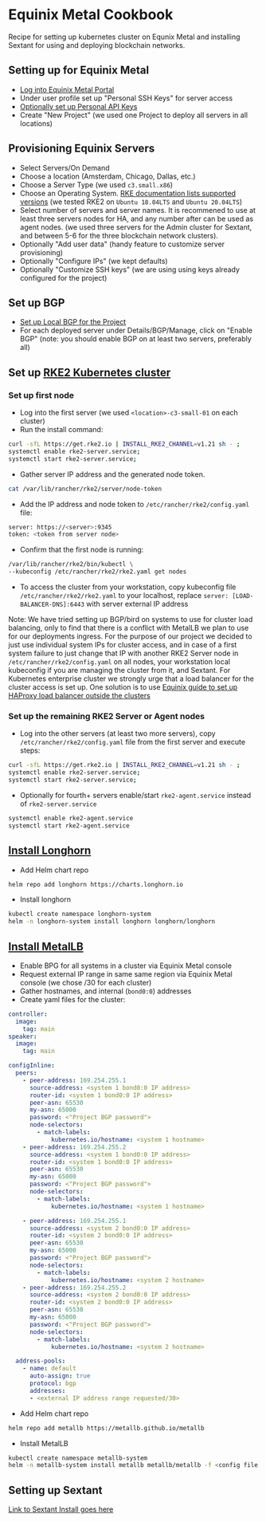 # Equinix Metal Cookbook

Recipe for setting up kubernetes cluster on Equnix Metal and installing Sextant for using and deploying blockchain networks.

## Setting up for Equinix Metal

* [Log into Equinix Metal Portal](https://console.equinix.com/)
* Under user profile set up "Personal SSH Keys" for server access
* [Optionally set up Personal API Keys](https://metal.equinix.com/developers/api/)
* Create "New Project" (we used one Project to deploy all servers in all locations)

## Provisioning Equinix Servers

* Select Servers/On Demand
* Choose a location (Amsterdam, Chicago, Dallas, etc.)
* Choose a Server Type (we used `c3.small.x86`)
* Choose an Operating System. [RKE documentation lists supported versions](https://docs.rke2.io/install/requirements/) (we tested RKE2 on `Ubuntu 18.04LTS` and `Ubuntu 20.04LTS`)
* Select number of servers and server names. It is recommened to use at least three servers nodes for HA, and any number after can be used as agent nodes. (we used three servers for the Admin cluster for Sextant, and between 5-6 for the three blockchain network clusters).
* Optionally "Add user data" (handy feature to customize server provisioning)
* Optionally "Configure IPs" (we kept defaults)
* Optionally "Customize SSH keys" (we are using using keys already configured for the project)

## Set up BGP

* [Set up Local BGP for the Project](https://metal.equinix.com/developers/docs/networking/local-global-bgp/)
* For each deployed server under Details/BGP/Manage, click on "Enable BGP" (note: you should enable BGP on at least two servers, preferably all)

## Set up [RKE2 Kubernetes cluster](https://rancher.com/docs/rancher/v2.5/en/installation/resources/k8s-tutorials/ha-rke2/)

### Set up first node

* Log into the first server (we used `<location>-c3-small-01` on each cluster)
* Run the install command:

```bash
curl -sfL https://get.rke2.io | INSTALL_RKE2_CHANNEL=v1.21 sh - ;
systemctl enable rke2-server.service;
systemctl start rke2-server.service;
```

* Gather server IP address and the generated node token.

```bash
cat /var/lib/rancher/rke2/server/node-token
```

* Add the IP address and node token to `/etc/rancher/rke2/config.yaml` file:

```bash
server: https://<server>:9345
token: <token from server node>
```

* Confirm that the first node is running:

```bash
/var/lib/rancher/rke2/bin/kubectl \
--kubeconfig /etc/rancher/rke2/rke2.yaml get nodes
```

* To access the cluster from your workstation, copy kubeconfig file `/etc/rancher/rke2/rke2.yaml` to your localhost, replace `server: [LOAD-BALANCER-DNS]:6443` with server external IP address

Note: We have tried setting up BGP/bird on systems to use for cluster load balancing, only to find that there is a conflict with MetalLB we plan to use for our deployments ingress. For the purpose of our project we decided to just use individual system IPs for cluster access, and in case of a first system failure to just change that IP with another RKE2 Server node in `/etc/rancher/rke2/config.yaml` on all nodes, your workstation local kubeconfig if you are managing the cluster from it, and Sextant. For Kubernetes enterprise cluster we strongly urge that a load balancer for the cluster access is set up. One solution is to use [Equinix guide to set up HAProxy load balancer outside the clusters](https://metal.equinix.com/developers/guides/load-balancing-ha/)

### Set up the remaining RKE2 Server or Agent nodes

* Log into the other servers (at least two more servers), copy `/etc/rancher/rke2/config.yaml` file from the first server and execute steps:

```bash
curl -sfL https://get.rke2.io | INSTALL_RKE2_CHANNEL=v1.21 sh - ;
systemctl enable rke2-server.service;
systemctl start rke2-server.service;
```

* Optionally for fourth+ servers enable/start `rke2-agent.service` instead of `rke2-server.service`

```bash
systemctl enable rke2-agent.service
systemctl start rke2-agent.service
```

## [Install Longhorn](https://longhorn.io/docs/1.2.0/deploy/install/install-with-helm/)

* Add Helm chart repo

```bash
helm repo add longhorn https://charts.longhorn.io
```

* Install longhorn

```bash
kubectl create namespace longhorn-system
helm -n longhorn-system install longhorn longhorn/longhorn
```

## [Install MetalLB](https://metallb.universe.tf)

* Enable BPG for all systems in a cluster via Equinix Metal console
* Request external IP range in same same region via Equinix Metal console (we chose /30 for each cluster)
* Gather hostnames, and internal (`bond0:0`) addresses
* Create yaml files for the cluster:

```yaml
controller:
  image:
    tag: main
speaker:
  image:
    tag: main

configInline:
  peers:
    - peer-address: 169.254.255.1
      source-address: <system 1 bond0:0 IP address>
      router-id: <system 1 bond0:0 IP address>
      peer-asn: 65530
      my-asn: 65000
      password: <"Project BGP password">
      node-selectors:
        - match-labels:
            kubernetes.io/hostname: <system 1 hostname>
    - peer-address: 169.254.255.2
      source-address: <system 1 bond0:0 IP address>
      router-id: <system 1 bond0:0 IP address>
      peer-asn: 65530
      my-asn: 65000
      password: <"Project BGP password">
      node-selectors:
        - match-labels:
            kubernetes.io/hostname: <system 1 hostname>

    - peer-address: 169.254.255.1
      source-address: <system 2 bond0:0 IP address>
      router-id: <system 2 bond0:0 IP address>
      peer-asn: 65530
      my-asn: 65000
      password: <"Project BGP password">
      node-selectors:
        - match-labels:
            kubernetes.io/hostname: <system 2 hostname>
    - peer-address: 169.254.255.2
      source-address: <system 2 bond0:0 IP address>
      router-id: <system 2 bond0:0 IP address>
      peer-asn: 65530
      my-asn: 65000
      password: <"Project BGP password">
      node-selectors:
        - match-labels:
            kubernetes.io/hostname: <system 2 hostname>

  address-pools:
    - name: default
      auto-assign: true
      protocol: bgp
      addresses:
      - <external IP address range requested/30>
```

* Add Helm chart repo

```bash
helm repo add metallb https://metallb.github.io/metallb
```

* Install MetalLB

```bash
kubectl create namespace metallb-system
helm -n metallb-system install metallb metallb/metallb -f <config file from step 2.yaml>
```

## Setting up Sextant
[Link to Sextant Install goes here](https://docs.blockchaintp.com/en/latest/sextant/daml/overview/)
